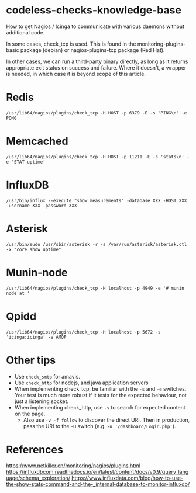 # codeless-checks-knowledge-base
How to get Nagios / Icinga to communicate with various daemons without additional code. 

In some cases, check_tcp is used. This is found in the monitoring-plugins-basic package (debian) or nagios-plugins-tcp package (Red Hat).

In other cases, we can run a third-party binary directly, as long as it returns appropriate exit status on success and failure. Where it doesn't, a wrapper is needed, in which case it is beyond scope of this article.

# Redis
```
/usr/lib64/nagios/plugins/check_tcp -H HOST -p 6379 -E -s 'PING\n' -e PONG
```

# Memcached
```
/usr/lib64/nagios/plugins/check_tcp -H HOST -p 11211 -E -s 'stats\n' -e 'STAT uptime'
```

# InfluxDB
```
/usr/bin/influx --execute "show measurements" -database XXX -HOST XXX -username XXX -password XXX
```

# Asterisk
```
/usr/bin/sudo /usr/sbin/asterisk -r -s /var/run/asterisk/asterisk.ctl -x "core show uptime"
```

# Munin-node
```
/usr/lib64/nagios/plugins/check_tcp -H localhost -p 4949 -e '# munin node at '
```
# Qpidd
```
/usr/lib64/nagios/plugins/check_tcp -H localhost -p 5672 -s 'icinga:icinga' -e AMQP
```
# Other tips
* Use `check_smtp` for amavis.
* Use `check_http` for nodejs, and java application servers
* When implementing check_tcp, be familiar with the `-s` and `-e` switches. Your test is much more robust if it tests for the expected behaviour, not just a listening socket.
* When implementing check_http, use `-s` to search for expected content on the page.
  * Also use `-v -f follow` to discover the direct URI. Then in production, pass the URI to the -u switch (e.g. `-u '/dashboard/Login.php'`).

# References
https://www.netkiller.cn/monitoring/nagios/plugins.html
https://influxdbcom.readthedocs.io/en/latest/content/docs/v0.9/query_language/schema_exploration/
https://www.influxdata.com/blog/how-to-use-the-show-stats-command-and-the-_internal-database-to-monitor-influxdb/
